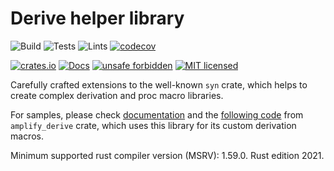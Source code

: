 # Derive helper library

![Build](https://github.com/LNP-BP/rust-amplify/workflows/Build/badge.svg)
![Tests](https://github.com/LNP-BP/rust-amplify/workflows/Tests/badge.svg)
![Lints](https://github.com/LNP-BP/rust-amplify/workflows/Lints/badge.svg)
[![codecov](https://codecov.io/gh/LNP-BP/rust-amplify/branch/master/graph/badge.svg)](https://codecov.io/gh/LNP-BP/rust-amplify)

[![crates.io](https://meritbadge.herokuapp.com/amplify_syn)](https://crates.io/crates/amplify_syn)
[![Docs](https://docs.rs/amplify_syn/badge.svg)](https://docs.rs/amplify_syn)
[![unsafe forbidden](https://img.shields.io/badge/unsafe-forbidden-success.svg)](https://github.com/rust-secure-code/safety-dance/)
[![MIT licensed](https://img.shields.io/badge/license-MIT-blue.svg)](./LICENSE)

Carefully crafted extensions to the well-known `syn` crate, which helps to
create complex derivation and proc macro libraries.

For samples, please check [documentation](https://docs.rs/amplify_syn) and 
the [following code](https://github.com/LNP-BP/rust-amplify/tree/master/derive/src/getters.rs) 
from `amplify_derive` crate, which uses this library for its custom derivation 
macros.

Minimum supported rust compiler version (MSRV): 1.59.0. Rust edition 2021.
